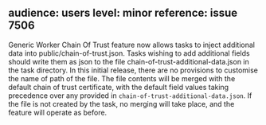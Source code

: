 audience: users
level: minor
reference: issue 7506
---
Generic Worker Chain Of Trust feature now allows tasks to inject additional data into public/chain-of-trust.json. Tasks wishing to add additional fields should write them as json to the file chain-of-trust-additional-data.json in the task directory. In this initial release, there are no provisions to customise the name of path of the file. The file contents will be merged with the default chain of trust certificate, with the default field values taking precedence over any provided in `chain-of-trust-additional-data.json`. If the file is not created by the task, no merging will take place, and the feature will operate as before.

